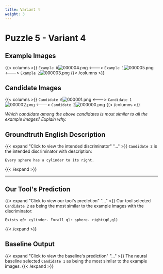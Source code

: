 ```yaml
---
title: Variant 4
weight: 3
---
```


# Puzzle 5 - Variant 4

## Example Images
{{< columns >}}
`Example 0`![000004.png](/clevr-variants/shield/fovariant-4/render/images/CLEVR_val_000004.png)
<--->
`Example 1`![000005.png](/clevr-variants/shield/fovariant-4/render/images/CLEVR_val_000005.png)
<--->
`Example 2`![000003.png](/clevr-variants/shield/fovariant-4/render/images/CLEVR_val_000003.png)
{{< /columns >}}

## Candidate Images
{{< columns >}}
`Candidate 0`![000001.png](/clevr-variants/shield/fovariant-4/render/images/CLEVR_val_000001.png)
<--->
`Candidate 1`![000002.png](/clevr-variants/shield/fovariant-4/render/images/CLEVR_val_000002.png)
<--->
`Candidate 2`![000000.png](/clevr-variants/shield/fovariant-4/render/images/CLEVR_val_000000.png)
{{< /columns >}}

*Which candidate among the above candidates is most similar to all the example images? Explain why.*

## Groundtruth English Description

{{< expand "Click to view the intended discriminator" "..." >}}
`Candidate 2` is the intended discriminator with description:
```plaintext 
Every sphere has a cylinder to its right.
```
{{< /expand >}}

---



## Our Tool's Prediction

{{< expand "Click to view our tool's prediction" "..." >}}
Our tool selected `Candidate 2` as being the most similar to the example images with the discriminator:
```plaintext
Exists q0: cylinder. Forall q1: sphere. right(q0,q1)
```
{{< /expand >}}



## Baseline Output

{{< expand "Click to view the baseline's prediction" "..." >}}
The neural baseline selected `Candidate 1` as being the most similar to the example images.
{{< /expand >}}

